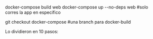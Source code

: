 docker-compose build web
docker-compose up --no-deps web #solo corres la app en especifico

git checkout docker-compose #una branch para docker-build

Lo dividieron en 10 pasos:
